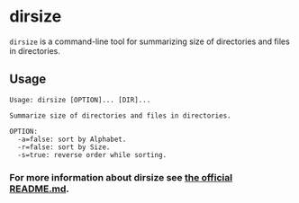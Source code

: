 

# dirsize
`dirsize` is a command-line tool for summarizing size of directories and files in directories.

## Usage
```
Usage: dirsize [OPTION]... [DIR]...

Summarize size of directories and files in directories.

OPTION:
  -a=false: sort by Alphabet.
  -r=false: sort by Size.
  -s=true: reverse order while sorting.

```

### For more information about dirsize see [the official README.md](https://github.com/shenwei356/dirsize/blob/master/README.md).